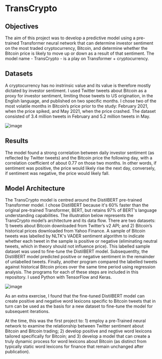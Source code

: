 # TransCrypto
## Objectives
The aim of this project was to develop a predictive model using a pre-trained Transformer neural network that can determine investor sentiment on the most traded cryptocurrency, Bitcoin, and determine whether the Bitcoin price is likely to move up or down as a result of that sentiment. The model name - TransCrypto - is a play on Transformer + cryptocurrency.

## Datasets
A cryptocurrency has no instrinsic value and its value is therefore mostly dictated by investor sentiment. I used Twitter tweets about Bitcoin as a proxy for investor sentiment, limiting those tweets to US origination, in the English language, and published on two specific months. I chose two of the most volatile months in Bitcoin’s price prior to the study: February 2021, when the price spiked, and May 2021, when the price crashed. The dataset consisted of 3.4 million tweets in February and 5.2 million tweets in May.

![image](https://user-images.githubusercontent.com/69303050/158633373-1828e60b-311f-4e1f-a735-fb6a5febb9e7.png)

## Results
The model found a strong correlation between daily investor sentiment (as reflected by Twitter tweets) and the Bitcoin price the following day, with a correlation coefficient of about 0.77 on those two months. In other words, if sentiment was positive, the price would likely rise the next day, conversely, if sentiment was negative, the price would likely fall.

## Model Architecture
The TransCrypto model is centred around the DistilBERT pre-trained Transformer model. I chose DistilBERT because it's 60% faster than the original pre-trained Transformer, BERT, but retains 97% of BERT's language understanding capabilities. The illustration below represents the TransCrypto model’s architecture and its data flow. There are two datasets: 1) tweets about Bitcoin downloaded from Twitter’s v2 API; and 2) Bitcoin’s historical prices downloaded from Yahoo Finance. A sample of Bitcoin tweets was labelled by NLTK's VADER sentiment algorithm to indicate whether each tweet in the sample is positive or negative (eliminating neutral tweets, which in theory should not influence price). This labelled sample dataset was used to fine-tune the DistilBERT model. Subsequentlty, the DistilBERT model predicted positive or negative sentiment in the remainder of unlabelled tweets. Finally, another program compared the labelled tweets against historical Bitcoin prices over the same time period using regression analysis. The programs for each of these steps are included in this repository. I used Python with TensorFlow and Keras.

![image](https://user-images.githubusercontent.com/69303050/158636151-4dfb1758-3f68-4255-9a21-5f6d4c68942e.png)

As an extra exercise, I found that the fine-tuned DistilBERT model can create positive and negative word lexicons specific to Bitcoin tweets that in turn can be used as the basis for a new dataset to fine-tune the model for subsequent iterations.

At the time, this was the first project to: 1) employ a pre-Trained neural network to examine the relationship between Twitter sentiment about Bitcoin and Bitcoin trading; 2) develop positive and negtive word lexicons tailored specifically for Bitcoin; and 3) develop a model that can create a truly dynamic process for word lexicons about Bitcoin (as distinct from typically static word lexicons for finance that remain unchanged after publication).
